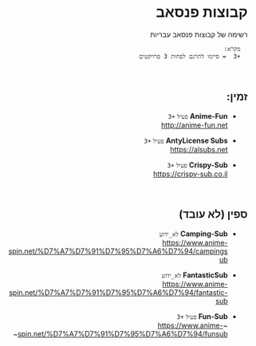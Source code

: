 <div dir="rtl">

# קבוצות פנסאב

רשימה של קבוצות פנסאב עבריות

      מקרא:
      +3  = סיימו לתרגם לפחות 3 פרויקטים

<br/>

## זמין:

- **Anime-Fun** `פעיל` `+3` \
  http://anime-fun.net 

- **AntyLicense Subs** `פעיל` `+3` \
  https://alsubs.net

- **Crispy-Sub** `פעיל` `+3` \
  https://crispy-sub.co.il

<br/>

## ספין (לא עובד)

- **Camping-Sub** `לא_ידוע` \
  https://www.anime-spin.net/%D7%A7%D7%91%D7%95%D7%A6%D7%94/campingsub

- **FantasticSub** `לא_ידוע` \
  https://www.anime-spin.net/%D7%A7%D7%91%D7%95%D7%A6%D7%94/fantastic-sub

- **Fun-Sub** `פעיל` `+3` \
  ~https://www.anime-spin.net/%D7%A7%D7%91%D7%95%D7%A6%D7%94/funsub~

</div>
